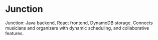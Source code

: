 # Junction
Junction: Java backend, React frontend, DynamoDB storage. Connects musicians and organizers with dynamic scheduling, and collaborative features.
